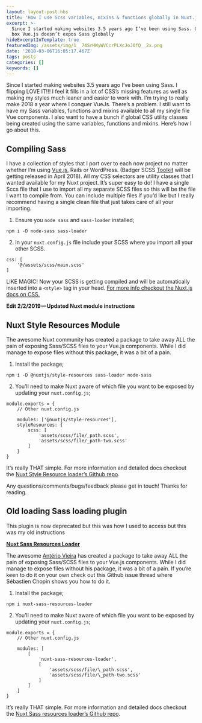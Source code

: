 ```yaml
---
layout: layout-post.hbs
title: 'How I use Scss variables, mixins & functions globally in Nuxt.js'
excerpt: >-
  Since I started making websites 3.5 years ago I’ve been using Sass. Out of the
  box Vue.js doesn’t expos Sass globally
hideExcerptInTemplate: true
featuredImg: /assets/img/1__74SrHWyWVCcrPLXcJoJ0fQ__2x.png
date: '2018-03-06T16:05:17.467Z'
tags: posts
categories: []
keywords: []
---
```


Since I started making websites 3.5 years ago I’ve been using Sass. I flipping LOVE IT!!! I feel it fills in a lot of CSS’s missing features as well as making my styles much leaner and easier to work with. I’m trying to really make 2018 a year where I conquer VueJs. There’s a problem. I still want to have my Sass variables, functions and mixins available to all my single file Vue components. I also want to have a bunch if global CSS utility classes being created using the same variables, functions and mixins. Here’s how I go about this.

## Compiling Sass

I have a collection of styles that I port over to each now project no matter whether I’m using [Vue.js](https://hackernoon.com/tagged/vue-js), Rails or WordPress. (Badger SCSS [Toolkit](https://hackernoon.com/tagged/toolkit) will be getting released in April 2018). All my CSS selectors are utility classes that I wanted available for my Nuxt project. It’s super easy to do! I have a single Sccs file that I use to import all my separate SCSS files so this will be the file I want to compile from. You can include multiple files if you’d like but I really recommend having a single clean file that just takes care of all your importing.

1.  Ensure you `node sass` and `sass-loader` installed;

`npm i -D node-sass sass-loader`

2. In your `nuxt.config.js` file include your SCSS where you import all your other SCSS.

```
css: [
    '@/assets/scss/main.scss'
]
```

LIKE MAGIC! Now your SCSS is getting compiled and will be automatically inserted into a `<style>` tag in your head. [For more info checkout the Nuxt.js docs on CSS.](https://nuxtjs.org/api/configuration-css)

**Edit 2/2/2019 — Updated Nuxt module instructions**

## Nuxt Style Resources Module

The awesome Nuxt community has created a package to take away ALL the pain of exposing Sass/SCSS files to your Vue.js components. While I did manage to expose files without this package, it was a bit of a pain.

1.  Install the package;

```
npm i -D @nuxtjs/style-resources sass-loader node-sass
```

2. You’ll need to make Nuxt aware of which file you want to be exposed by updating your `nuxt.config.js`;
```
module.exports = {
    // Other nuxt.config.js

    modules: ['@nuxtjs/style-resources'],
    styleResources: {
        scss: [
            'assets/scss/file/_path.scss',
            'assets/scss/file/_path-two.scss'
        ]
    }
}
```

It’s really THAT simple. For more information and detailed docs checkout the [Nuxt Style Resource loader’s Github repo](https://github.com/nuxt-community/style-resources-module).

Any questions/comments/bugs/feedback please get in touch! Thanks for reading.

## Old loading Sass loading plugin

This plugin is now deprecated but this was how I used to access but this was my old instructions

[**Nuxt Sass Resources Loader**](https://github.com/anteriovieira/nuxt-sass-resources-loader)

The awesome [Antério Vieira](https://github.com/anteriovieira) has created a package to take away ALL the pain of exposing Sass/SCSS files to your Vue.js components. While I did manage to expose files without his package, it was a bit of a pain. If you’re keen to do it on your own check out this Github issue thread where Sébastien Chopin shows you how to do it.

1.  Install the package;

```
npm i nuxt-sass-resources-loader
```

2. You’ll need to make Nuxt aware of which file you want to be exposed by updating your `nuxt.config.js`;

```
module.exports = {
    // Other nuxt.config.js

    modules: [
        [
            'nuxt-sass-resources-loader',
            [
                'assets/scss/file/\_path.scss',
                'assets/scss/file/\_path-two.scss'
            ]
        ]
    ]
}
```

It’s really THAT simple. For more information and detailed docs checkout the [Nuxt Sass resources loader’s Github repo](https://github.com/anteriovieira/nuxt-sass-resources-loader).